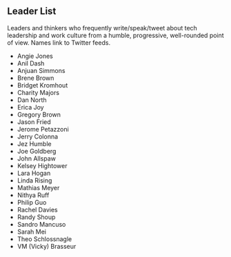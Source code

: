 ## Leader List

Leaders and thinkers who frequently write/speak/tweet about tech leadership and work culture from a humble, progressive, well-rounded point of view. Names link to Twitter feeds.

- Angie Jones
- Anil Dash
- Anjuan Simmons
- Brene Brown
- Bridget Kromhout
- Charity Majors
- Dan North
- Erica Joy
- Gregory Brown
- Jason Fried
- Jerome Petazzoni
- Jerry Colonna
- Jez Humble
- Joe Goldberg
- John Allspaw
- Kelsey Hightower
- Lara Hogan
- Linda Rising
- Mathias Meyer
- Nithya Ruff
- Philip Guo
- Rachel Davies
- Randy Shoup
- Sandro Mancuso
- Sarah Mei
- Theo Schlossnagle
- VM (Vicky) Brasseur
